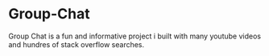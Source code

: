 # Group-Chat
Group Chat is a fun and informative project i built with many youtube videos and hundres of stack overflow searches.
